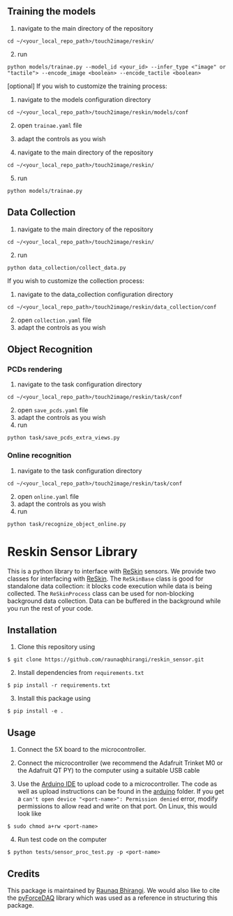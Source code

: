 ## Training the models
1. navigate to the main directory of the repository
```
cd ~/<your_local_repo_path>/touch2image/reskin/
```
2. run
```
python models/trainae.py --model_id <your_id> --infer_type <"image" or "tactile"> --encode_image <boolean> --encode_tactile <boolean>
```

[optional] If you wish to customize the training process:

1. navigate to the models configuration directory
```
cd ~/<your_local_repo_path>/touch2image/reskin/models/conf
```
2. open `trainae.yaml` file 
3. adapt the controls as you wish

4. navigate to the main directory of the repository
```
cd ~/<your_local_repo_path>/touch2image/reskin/
```
5. run
```
python models/trainae.py
```

## Data Collection
1. navigate to the main directory of the repository
```
cd ~/<your_local_repo_path>/touch2image/reskin/
```
2. run
```
python data_collection/collect_data.py
```

If you wish to customize the collection process:
1. navigate to the data_collection configuration directory
```
cd ~/<your_local_repo_path>/touch2image/reskin/data_collection/conf
```
2. open `collection.yaml` file 
3. adapt the controls as you wish

## Object Recognition
### PCDs rendering
1. navigate to the task configuration directory
```
cd ~/<your_local_repo_path>/touch2image/reskin/task/conf
```
2. open `save_pcds.yaml` file 
3. adapt the controls as you wish
4. run
```
python task/save_pcds_extra_views.py
```

### Online recognition
1. navigate to the task configuration directory
```
cd ~/<your_local_repo_path>/touch2image/reskin/task/conf
```
2. open `online.yaml` file 
3. adapt the controls as you wish
4. run
```
python task/recognize_object_online.py
```
# Reskin Sensor Library
This is a python library to interface with [ReSkin](https://openreview.net/forum?id=87_OJU4sw3V) sensors. We provide two classes for interfacing with [ReSkin](https://openreview.net/forum?id=87_OJU4sw3V). The `ReSkinBase` class is good for standalone data collection: it blocks code execution while data is being collected. The `ReSkinProcess` class can be used for non-blocking background data collection. Data can be buffered in the background while you run the rest of your code.  

## Installation

1. Clone this repository using 
```
$ git clone https://github.com/raunaqbhirangi/reskin_sensor.git
```
2. Install dependencies from `requirements.txt`
```
$ pip install -r requirements.txt
```

3. Install this package using
```
$ pip install -e .
```
## Usage

1. Connect the 5X board to the microcontroller. 

2. Connect the microcontroller (we recommend the Adafruit Trinket M0 or the Adafruit QT PY) to the computer using a suitable USB cable

3. Use the [Arduino IDE](https://www.arduino.cc/en/software) to upload code to a microcontroller. The code as well as upload instructions can be found in the [arduino](./arduino) folder.
If you get a `can't open device "<port-name>": Permission denied` error, modify permissions to allow read and write on that port. On Linux, this would look like 
```
$ sudo chmod a+rw <port-name>
```

4. Run test code on the computer
```
$ python tests/sensor_proc_test.py -p <port-name>
```
## Credits
This package is maintained by [Raunaq Bhirangi](https://www.cs.cmu.edu/~rbhirang/). We would also like to cite the [pyForceDAQ](https://github.com/lindemann09/pyForceDAQ) library which was used as a reference in structuring this package.
